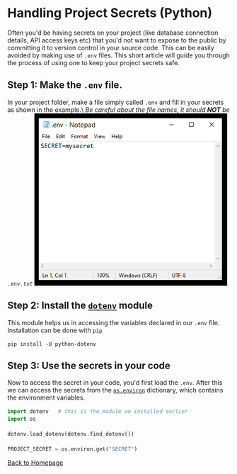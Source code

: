 # Handling Project Secrets (Python)

Often you'd be having secrets on your project (like database connection details, API access keys etc) that you'd not want to expose to the public by committing it to version control in your source code. 
This can be easily avoided by making use of `.env` files. This short article will guide you through the process of using one to keep your project secrets safe.

## Step 1: Make the `.env` file.
In your project folder, make a file simply called `.env` and fill in your secrets as shown in the example.\ 
_Be careful about the file names, it should **NOT** be `.env.txt`_
![Example `.env` file](/images/env.png)

## Step 2: Install the [`dotenv`](https://pypi.org/project/python-dotenv/) module
This module helps us in accessing the variables declared in our `.env` file.\
Installation can be done with `pip`
```
pip install -U python-dotenv
```

## Step 3: Use the secrets in your code
Now to access the secret in your code, you'd first load the `.env`. After this we can access the secrets from the [`os.environ`](https://docs.python.org/3/library/os.html#os.environ) dictionary, which contains the environment variables.

```py
import dotenv   # this is the module we installed earlier
import os

dotenv.load_dotenv(dotenv.find_dotenv())   

PROJECT_SECRET = os.environ.get("SECRET")
```
[Back to Homepage](https://anand2312.github.io)
